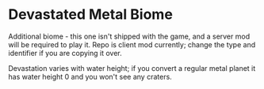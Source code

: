 # Devastated Metal Biome

Additional biome - this one isn't shipped with the game, and a server mod will be required to play it.  Repo is client mod currently; change the type and identifier if you are copying it over.

Devastation varies with water height; if you convert a regular metal planet it has water height 0 and you won't see any craters.
